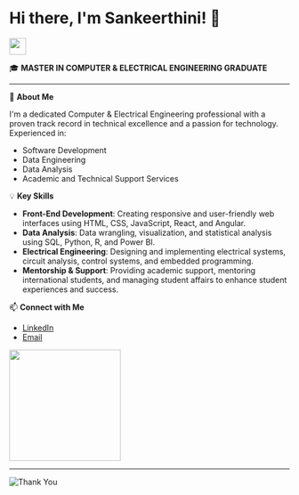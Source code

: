 # Hi there, I'm Sankeerthini! 👋

<img src="https://media.giphy.com/media/hvRJCLFzcasrR4ia7z/giphy.gif" width="30">

🎓 **MASTER IN COMPUTER & ELECTRICAL ENGINEERING GRADUATE**

---

🔧 **About Me**

I'm a dedicated Computer & Electrical Engineering professional with a proven track record in technical excellence and a passion for technology. Experienced in:
- Software Development
- Data Engineering
- Data Analysis
- Academic and Technical Support Services

💡 **Key Skills**

- **Front-End Development**: Creating responsive and user-friendly web interfaces using HTML, CSS, JavaScript, React, and Angular.
- **Data Analysis**: Data wrangling, visualization, and statistical analysis using SQL, Python, R, and Power BI.
- **Electrical Engineering**: Designing and implementing electrical systems, circuit analysis, control systems, and embedded programming.
- **Mentorship & Support**: Providing academic support, mentoring international students, and managing student affairs to enhance student experiences and success.

📫 **Connect with Me**

- [LinkedIn](https://www.linkedin.com/in/sankeerthini-d) 
- [Email](mailto:sankeerthini@gmail.com)

<img src="https://media.giphy.com/media/xUPGcq8h6y4lp0x4pq/giphy.gif" width="200">

---

![Thank You](https://media.giphy.com/media/3ohhwm7f1SzYfv7Y3K/giphy.gif)
